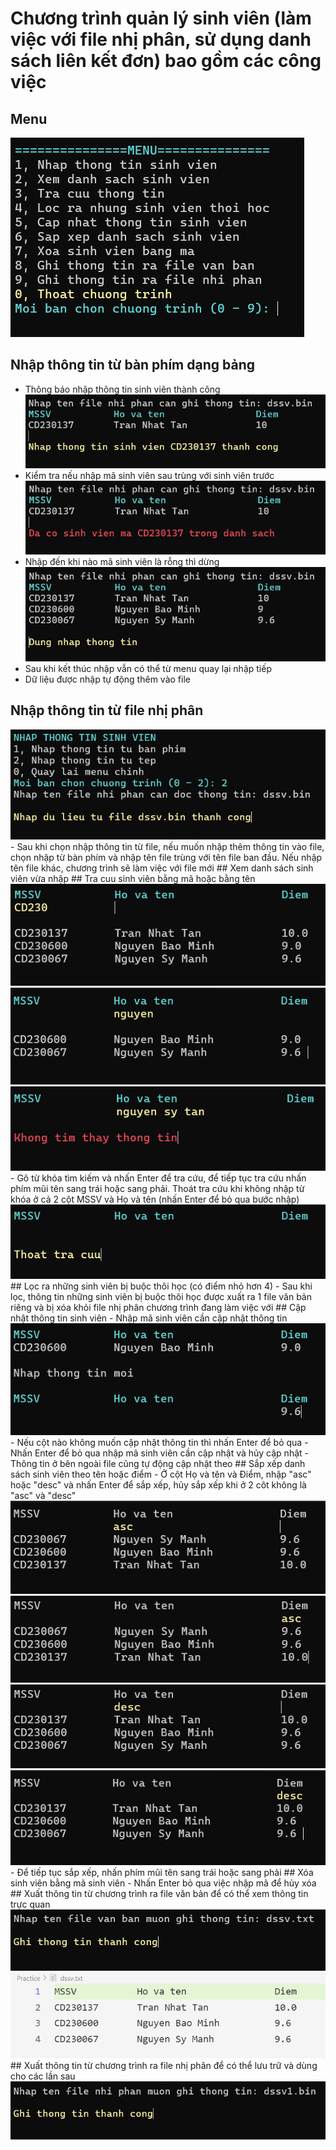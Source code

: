 # Chương trình quản lý sinh viên (làm việc với file nhị phân, sử dụng danh sách liên kết đơn) bao gồm các công việc

## Menu

<img src="./img/menu.png">

## Nhập thông tin từ bàn phím dạng bảng

- Thông báo nhập thông tin sinh viên thành công
  <img src="./img/nhap1.png">
- Kiểm tra nếu nhập mã sinh viên sau trùng với sinh viên trước
  <img src="./img/nhap2.png">
- Nhập đến khi nào mã sinh viên là rỗng thì dừng  
  <img src="./img/nhap3.png">
- Sau khi kết thúc nhập vẫn có thể từ menu quay lại nhập tiếp
- Dữ liệu được nhập tự động thêm vào file

## Nhập thông tin từ file nhị phân

<img src="./img/nhap4.png">
- Sau khi chọn nhập thông tin từ file, nếu muốn nhập thêm thông tin vào file, chọn nhập từ bàn phím và nhập tên file trùng với tên file ban đầu. Nếu nhập tên file khác, chương trình sẽ làm việc với file mới
## Xem danh sách sinh viên vừa nhập
## Tra cuu sinh viên bằng mã hoặc bằng tên
<img src="./img/traCuu1.png">
<img src="./img/traCuu2.png">
<img src="./img/traCuu3.png">
- Gõ từ khóa tìm kiếm và nhấn Enter để tra cứu, để tiếp tục tra cứu nhấn phím mũi tên sang trái hoặc sang phải. Thoát tra cứu khi không nhập từ khóa ở cả 2 cột MSSV và Họ và tên (nhấn Enter để bỏ qua bước nhập)
  <img src="./img/traCuu4.png">
## Lọc ra những sinh viên bị buộc thôi học (có điểm nhỏ hơn 4)
- Sau khi lọc, thông tin những sinh viên bị buộc thôi học được xuất ra 1 file văn bản riêng và bị xóa khỏi file nhị phân chương trình đang làm việc với
## Cập nhật thông tin sinh viên
- Nhập mã sinh viên cần cập nhật thông tin   
 <img src="./img/capNhat.png">
- Nếu cột nào không muốn cập nhật thông tin thì nhấn Enter để bỏ qua
- Nhấn Enter để bỏ qua nhập mã sinh viên cần cập nhật và hủy cập nhật
- Thông tin ở bên ngoài file cũng tự động cập nhật theo
## Sắp xếp danh sách sinh viên theo tên hoặc điểm
- Ở cột Họ và tên và Điểm, nhập "asc" hoặc "desc" và nhấn Enter để sắp xếp, hủy sắp xếp khi ở 2 côt không là "asc" và "desc"    
<img src="./img/sapXep1.png">
<img src="./img/sapXep2.png">
<img src="./img/sapXep3.png">
<img src="./img/sapXep4.png">
- Để tiếp tục sắp xếp, nhấn phím mũi tên sang trái hoặc sang phải
## Xóa sinh viên bằng mã sinh viên
- Nhấn Enter bỏ qua việc nhập mã để hủy xóa
## Xuất thông tin từ chương trình ra file văn bản để có thể xem thông tin trực quan
<img src="./img/xuat1.png">
<img src="./img/xuat.png">
## Xuất thông tin từ chương trình ra file nhị phân để có thể lưu trữ và dùng cho các lần sau
<img src="./img/xuat2.png">
